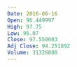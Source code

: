 ```yaml
---
Date: 2016-06-16
Open: 96.449997
High: 97.75
Low: 96.07
Close: 97.550003
Adj Close: 94.251892
Volume: 31326800
---
```

